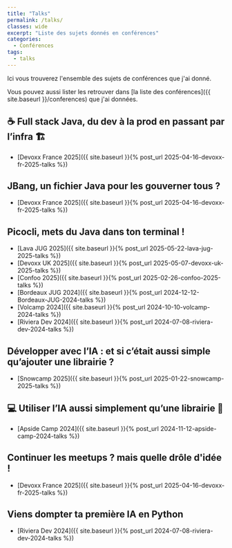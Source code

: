 ```yaml
---
title: "Talks"
permalink: /talks/
classes: wide
excerpt: "Liste des sujets donnés en conférences"
categories:
  - Conférences
tags:
  - talks
---
```


Ici vous trouverez l'ensemble des sujets de conférences que j'ai donné.

Vous pouvez aussi lister les retrouver dans [la liste des conférences]({{ site.baseurl }}/conferences) que j'ai données.

## ☕️ Full stack Java, du dev à la prod en passant par l’infra 🏗️
- [Devoxx France 2025]({{ site.baseurl }}{% post_url 2025-04-16-devoxx-fr-2025-talks %})

##  JBang, un fichier Java pour les gouverner tous ? 
- [Devoxx France 2025]({{ site.baseurl }}{% post_url 2025-04-16-devoxx-fr-2025-talks %})

## Picocli, mets du Java dans ton terminal !
- [Lava JUG 2025]({{ site.baseurl }}{% post_url 2025-05-22-lava-jug-2025-talks %})
- [Devoxx UK 2025]({{ site.baseurl }}{% post_url 2025-05-07-devoxx-uk-2025-talks %})
- [Confoo 2025]({{ site.baseurl }}{% post_url 2025-02-26-confoo-2025-talks %})
- [Bordeaux JUG 2024]({{ site.baseurl }}{% post_url 2024-12-12-Bordeaux-JUG-2024-talks %})
- [Volcamp 2024]({{ site.baseurl }}{% post_url 2024-10-10-volcamp-2024-talks %})
- [Riviera Dev 2024]({{ site.baseurl }}{% post_url 2024-07-08-riviera-dev-2024-talks %})

##  Développer avec l’IA : et si c’était aussi simple qu’ajouter une librairie ? 
- [Snowcamp 2025]({{ site.baseurl }}{% post_url 2025-01-22-snowcamp-2025-talks %})

##  ‍💻 Utiliser l’IA aussi simplement qu’une librairie 🤖 
- [Apside Camp 2024]({{ site.baseurl }}{% post_url 2024-11-12-apside-camp-2024-talks %})

## Continuer les meetups ? mais quelle drôle d'idée ! 
- [Devoxx France 2025]({{ site.baseurl }}{% post_url 2025-04-16-devoxx-fr-2025-talks %})

## Viens dompter ta première IA en Python
- [Riviera Dev 2024]({{ site.baseurl }}{% post_url 2024-07-08-riviera-dev-2024-talks %})


